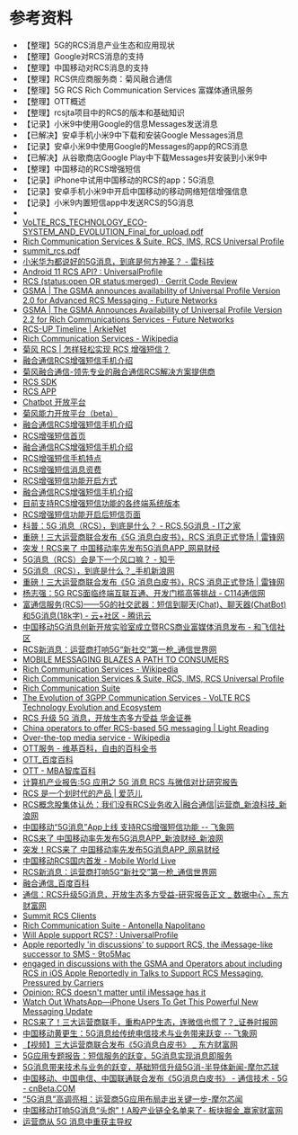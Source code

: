# 参考资料

* 【整理】5G的RCS消息产业生态和应用现状
* 【整理】Google对RCS消息的支持
* 【整理】中国移动对RCS消息的支持
* 【整理】RCS供应商服务商：菊风融合通信
* 【整理】5G RCS Rich Communication Services 富媒体通讯服务
* 【整理】OTT概述
* 【整理】rcsjta项目中的RCS的版本和基础知识
* 【记录】小米9中使用Google的信息Messages发送消息
* 【已解决】安卓手机小米9中下载和安装Google Messages消息
* 【记录】安卓小米9中使用Google的Messages的app的RCS消息
* 【已解决】从谷歌商店Google Play中下载Messages并安装到小米9中
* 【整理】中国移动的RCS增强短信
* 【记录】iPhone中试用中国移动的RCS的app：5G消息
* 【记录】安卓手机小米9中开启中国移动的移动网络短信增强信息
* 【记录】小米9内置短信app中发送RCS的5G消息
* 
* [VoLTE_RCS_TECHNOLOGY_ECO-SYSTEM_AND_EVOLUTION_Final_for_upload.pdf](https://www.5gamericas.org/wp-content/uploads/2019/07/VoLTE_RCS_TECHNOLOGY_ECO-SYSTEM_AND_EVOLUTION_Final_for_upload.pdf)
* [Rich Communication Services & Suite, RCS, IMS, RCS Universal Profile](https://www.richcommunicationsuite.com/index.htm)
* [summit_rcs.pdf](https://www.richcommunicationsuite.com/summit_rcs.pdf)
* [小米华为都说好的5G消息，到底是何方神圣？ - 雷科技](http://www.leikeji.com/article/30701)
* [Android 11 RCS API? : UniversalProfile](https://www.reddit.com/r/UniversalProfile/comments/dysikj/android_11_rcs_api/)
* [RCS (status:open OR status:merged) · Gerrit Code Review](https://android-review.googlesource.com/q/RCS+&#40;status:open+OR+status:merged&#41;)
* [GSMA | The GSMA announces availability of Universal Profile Version 2.0 for Advanced RCS Messaging - Future Networks](https://www.gsma.com/futurenetworks/digest/universal-profile-version-2-0-advanced-rcs-messaging/)
* [GSMA | The GSMA Announces Availability of Universal Profile Version 2.2 for Rich Communications Services - Future Networks](https://www.gsma.com/futurenetworks/digest/universal-profile-version-2-2-for-rcs/)
* [RCS-UP Timeline | ArkieNet](https://arkienet.com/2018/12/rcs-up-timeline/)
* [Rich Communication Services - Wikipedia](https://en.wikipedia.org/wiki/Rich_Communication_Services#joyn)
* [菊风 RCS | 怎样轻松实现 RCS 增强短信？](https://www.juphoon.com/about/news/2019/news47.html)
* [融合通信RCS增强短信手机介绍](http://feixin.10086.cn/native/native_7.html)
* [菊风融合通信-领先专业的融合通信RCS解决方案提供商](https://rcs.juphoon.com/cn/)
* [RCS SDK](https://rcs.juphoon.com/cn/products/rcs-sdk.html)
* [RCS APP](https://rcs.juphoon.com/cn/products/rcs-app.html)
* [Chatbot 开放平台](https://rcs.juphoon.com/cn/products/chatbot.html)
* [菊风能力开放平台（beta）](https://download.juphoon.com/?language=cn)
* [融合通信RCS增强短信手机介绍](https://feixin.10086.cn/native/native_5.html)
* [RCS增强短信首页](https://feixin.10086.cn/native)
* [融合通信RCS增强短信手机介绍](https://feixin.10086.cn/native/native_1.html)
* [RCS增强短信手机特点](https://feixin.10086.cn/native/native_2.html)
* [RCS增强短信消息资费](https://feixin.10086.cn/native/native_4.html)
* [RCS增强短信功能开启方式](https://feixin.10086.cn/native/native_5.html)
* [融合通信RCS增强短信手机介绍](https://feixin.10086.cn/native/native_6.html)
* [目前支持RCS增强短信功能的各终端系统版本](https://feixin.10086.cn/native/native_7.html)
* [RCS增强短信功能开启后短信页面](https://feixin.10086.cn/native/native_8.html)
* [科普：5G 消息（RCS），到底是什么？ - RCS,5G消息 - IT之家](https://www.ithome.com/0/482/954.htm)
* [重磅！三大运营商联合发布《5G 消息白皮书》，RCS 消息正式登场 | 雷锋网](https://www.leiphone.com/news/202004/2VDnXGoR6ks6QGnT.html)
* [突发！RCS来了 中国移动率先发布5G消息APP_网易财经](https://money.163.com/20/0510/22/FCA2UFE700258105.html)
* [5G消息（RCS）会是下一个风口嘛？ - 知乎](https://zhuanlan.zhihu.com/p/127050621)
* [5G消息（RCS），到底是什么？_手机新浪网](https://tech.sina.cn/csj/2020-04-16/doc-iircuyvh8081028.d.html?vt=4&cid=38717)
* [重磅！三大运营商联合发布《5G 消息白皮书》，RCS 消息正式登场 | 雷锋网](https://www.leiphone.com/news/202004/2VDnXGoR6ks6QGnT.html)
* [杨志强：5G RCS面临终端互联互通、开发门槛高等挑战 - C114通信网](http://m.c114.com.cn/w5562-1091722.html)
* [富通信服务(RCS)——5G的社交武器：短信到聊天(Chat)、聊天器(ChatBot)和5G消息(18k字) - 云+社区 - 腾讯云](https://cloud.tencent.com/developer/article/1618191)
* [中国移动5G消息创新开放实验室成立暨RCS商业富媒体消息发布 - 和飞信社区](https://feixin.10086.cn/rcsbbs/d/16879)
* [RCS新消息：运营商打响5G“新社交”第一枪_通信世界网](http://www.cww.net.cn/article?id=468149)
* [MOBILE MESSAGING BLAZES A PATH TO CONSUMERS](https://kstatic.googleusercontent.com/files/504d17233468114fdb006adf1bafb3b204d42e31154bcae76583184ff393b7c135274dba05b30a94c2af70734f5ead957d0506bdae286a08ae229a87c2e88521)
* [Rich Communication Services - Wikipedia](https://en.wikipedia.org/wiki/Rich_Communication_Services)
* [Rich Communication Services & Suite, RCS, IMS, RCS Universal Profile](https://www.richcommunicationsuite.com)
* [Rich Communication Suite](https://www.gsma.com/futurenetworks/wp-content/uploads/2012/10/TIMRCSTrialAantonellaNapolitano.pdf)
* [The Evolution of 3GPP Communication Services - VoLTE RCS Technology Evolution and Ecosystem](https://www.5gamericas.org/wp-content/uploads/2019/07/VoLTE_RCS_TECHNOLOGY_ECO-SYSTEM_AND_EVOLUTION_Final_for_upload.pdf)
* [RCS 升级 5G 消息，开放生态多方受益 华金证券](http://pdf.dfcfw.com/pdf/H3_AP202004131377903860_1.pdf)
* [China operators to offer RCS-based 5G messaging | Light Reading](https://www.lightreading.com/asia/china-operators-to-offer-rcs-based-5g-messaging/d/d-id/758762)
* [Over-the-top media service - Wikipedia](https://en.wikipedia.org/wiki/Over-the-top_media_service)
* [OTT服务 - 维基百科，自由的百科全书](https://zh.wikipedia.org/wiki/OTT服务)
* [OTT_百度百科](https://baike.baidu.com/item/OTT)
* [OTT - MBA智库百科](https://wiki.mbalib.com/wiki/OTT)
* [计算机产业报告:5G 应用之 5G 消息 RCS 与微信对比研究报告](http://pdf.dfcfw.com/pdf/H3_AP202006091383532375_1.pdf)
* [RCS 是一个划时代的产品 | 爱范儿](https://www.ifanr.com/dasheng/1249064)
* [RCS概念股集体认怂：我们没有RCS业务收入|融合通信|运营商_新浪科技_新浪网](https://tech.sina.com.cn/roll/2020-04-13/doc-iirczymi5947273.shtml)
* [中国移动“5G消息”App上线 支持RCS增强短信功能 -- 飞象网](http://www.cctime.com/html/2020-5-11/1514783.htm)
* [RCS来了 中国移动率先发布5G消息APP_新浪财经_新浪网](https://finance.sina.com.cn/stock/hyyj/2020-05-10/doc-iircuyvi2379963.shtml)
* [突发！RCS来了 中国移动率先发布5G消息APP_网易财经](https://money.163.com/20/0510/22/FCA2UFE700258105.html)
* [中国移动RCS国内首发 - Mobile World Live](https://www.mobileworldlive.com/cn/p2yt4k-ng7/)
* [RCS新消息：运营商打响5G“新社交”第一枪_通信世界网](http://www.cww.net.cn/article?id=468149)
* [融合通信_百度百科](https://baike.baidu.com/item/融合通信/4212532?fromtitle=RCS&fromid=13857468)
* [通信：RCS升级5G消息，开放生态多方受益-研究报告正文 _ 数据中心 _ 东方财富网](https://data.eastmoney.com/report/zw_industry.jshtml?encodeUrl=yK7RwoMAGTDH9D9ecvW2aZfQQrOIrgen4tWupWLpNo8=)
* [Summit RCS Clients](https://www.richcommunicationsuite.com/summit_rcs.pdf)
* [Rich Communication Suite - Antonella Napolitano](https://www.gsma.com/futurenetworks/wp-content/uploads/2012/10/TIMRCSTrialAantonellaNapolitano.pdf)
* [Will Apple support RCS? : UniversalProfile](https://www.reddit.com/r/UniversalProfile/comments/ag2dbz/will_apple_support_rcs/)
* [Apple reportedly 'in discussions' to support RCS, the iMessage-like successor to SMS - 9to5Mac](https://9to5mac.com/2019/01/06/apple-rcs-support-imessage/)
* [engaged in discussions with the GSMA and Operators about including RCS in iOS Apple Reportedly in Talks to Support RCS Messaging, Pressured by Carriers](https://www.iphoneincanada.ca/news/apple-rcs-messaging/)
* [Opinion: RCS doesn't matter until iMessage has it](https://www.androidguys.com/featured/opinion/opinion-rcs-doesnt-matter-until-imessage-has-it/)
* [Watch Out WhatsApp—iPhone Users To Get This Powerful New Messaging Update](https://www.forbes.com/sites/zakdoffman/2020/06/24/whatsapp-update-iphone-upgrade-ios14-release-iphone-11/#2955956f7e18)
* [RCS来了！三大运营商联手，重构APP生态，连微信也慌了？_证券时报网](http://news.stcn.com/2020/0408/15812479.shtml)
* [中国移动黄更生：5G消息给传统电信技术与业务带来跃变 -- 飞象网](http://www.cctime.com/html/2020-4-8/1509041.htm)
* [【视频】三大运营商联合发布《5G消息白皮书》 _ 东方财富网](http://finance.eastmoney.com/a/202004081446743860.html)
* [5G应用专题报告：短信服务的跃变，5G消息实现消息即服务](https://www.vzkoo.com/news/3279.html)
* [5G消息带来技术与业务的跃变，基础短信升级5G消-半导体新闻-摩尔芯球](https://moore.live/news/213403/detail/)
* [中国移动、中国电信、中国联通联合发布《5G消息白皮书》 - 通信技术 - 5G - cnBeta.COM](https://www.cnbeta.com/articles/tech/964343.htm)
* [“5G消息”高调亮相：运营商5G应用布局走出关键一步-摩尔芯闻](http://news.moore.ren/industry/214671.htm)
* [中国移动打响5G消息“头炮”！A股产业链全名单来了- 板块掘金_赢家财富网](http://www.yjcf360.com/bankuai/18259494.htm)
* [运营商从 5G 消息中重获主导权](http://www.chinastock.com.hk/ewebeditor/uploadfile/20200415175654652.pdf)
